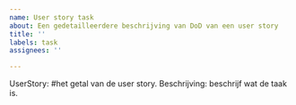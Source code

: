 ```yaml
---
name: User story task
about: Een gedetailleerdere beschrijving van DoD van een user story
title: ''
labels: task
assignees: ''

---
```


UserStory: #het getal van de user story.
Beschrijving: beschrijf wat de taak is.
